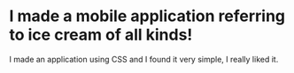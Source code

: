 #  I made a mobile application referring to ice cream of all kinds!


I made an application using CSS and I found it very simple, I really liked it.